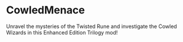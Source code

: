 # CowledMenace
Unravel the mysteries of the Twisted Rune and investigate the Cowled Wizards in this Enhanced Edition Trilogy mod!
